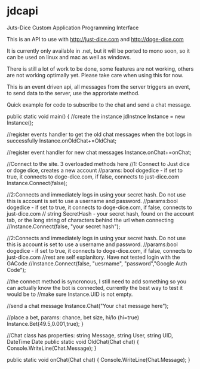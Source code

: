 jdcapi
======

Juts-Dice Custom Application Programming Interface


This is an API to use with http://just-dice.com and http://doge-dice.com

It is currently only available in .net, but it will be ported to mono soon, so it can be used on linux and mac as well as windows.

There is still a lot of work to be done, some features are not working, others are not working optimally yet. Please take care when using this for now.

This is an event driven api, all messages from the server triggers an event, to send data to the server, use the approriate method.

Quick example for code to subscribe to the chat and send a chat message.

public static void main()
{
//create the instance
jdInstnce Instance = new Instance();

//register events handler to get the old chat messages when the bot logs in successfully
Instance.onOldChat+=OldChat;

//register event handler for new chat messages
Instance.onChat+=onChat;

//Connect to the site. 3 overloaded methods here
//1: Connect to Just dice or doge dice, creates a new account
//params: bool dogedice - if set to true, it connects to doge-dice.com, if false, connects to just-dice.com
Instance.Connect(false);

//2:Connects and immediately logs in using your secret hash. Do not use this is account is set to use a username and password.
//params:bool dogedice - if set to true, it connects to doge-dice.com, if false, connects to just-dice.com
// string SecretHash - your secret hash, found on the account tab, or the long string of characters behind the url when connecting
//Instance.Connect(false, "your secret hash");

//2:Connects and immediately logs in using your secret hash. Do not use this is account is set to use a username and password.
//params:bool dogedice - if set to true, it connects to doge-dice.com, if false, connects to just-dice.com
//rest are self explanitory. Have not tested login with the GACode
//Instance.Connect(false, "uesrname", "password","Google Auth Code");

//the connect method is syncronous, I still need to add something so you can actually know the bot is connected, currently the best way to test it would be to 
//make sure Instance.UID is not empty.

//send a chat message
Instance.Chat("Your chat message here");

//place a bet, params: chance, bet size, hi/lo (hi=true)
Instance.Bet(49.5,0.001,true);
}

//Chat class has properties: string Message, string User, string UID, DateTime Date
public static void OldChat(Chat chat)
{
Console.WriteLine(Chat.Message);
}

public static void onChat(Chat chat)
{
Console.WriteLine(Chat.Message);
}